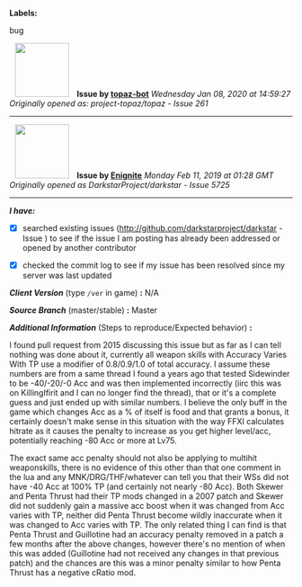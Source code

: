 **Labels:**

bug



<a href="https://github.com/topaz-bot"><img src="https://avatars3.githubusercontent.com/u/59651103?v=4" width="96" height="96" hspace="10"></img></a> **Issue by [topaz-bot](https://github.com/topaz-bot)**
_Wednesday Jan 08, 2020 at 14:59:27_
_Originally opened as: project-topaz/topaz - Issue 261_

----

<a href="https://github.com/Enignite"><img src="https://avatars0.githubusercontent.com/u/12122667?v=4"  width="96" height="96" hspace="10"></img></a> **Issue by [Enignite](https://github.com/Enignite)**
_Monday Feb 11, 2019 at 01:28 GMT_
_Originally opened as DarkstarProject/darkstar - Issue 5725_

----

<!-- place 'x' mark between square [] brackets to checkmark box -->

**_I have:_**

- [x] searched existing issues (http://github.com/darkstarproject/darkstar - Issue ) to see if the issue I am posting has already been addressed or opened by another contributor
- [x] checked the commit log to see if my issue has been resolved since my server was last updated


<!-- Issues will be closed without being looked into if the following information is missing (unless its not applicable). -->

**_Client Version_** (type `/ver` in game) **:** N/A


**_Source Branch_** (master/stable) **:** Master


<!-- If there is a server you know we can reproduce this on right now, please mention it here. -->
**_Additional Information_** (Steps to reproduce/Expected behavior) **:** 

I found pull request from 2015 discussing this issue but as far as I can tell nothing was done about it, currently all weapon skills with Accuracy Varies With TP use a modifier of 0.8/0.9/1.0 of total accuracy. I assume these numbers are from a same thread I found a years ago that tested Sidewinder to be -40/-20/-0 Acc and was then implemented incorrectly (iirc this was on KillingIfirit and I can no longer find the thread), that or it's a complete guess and just ended up with similar numbers. I believe the only buff in the game which changes Acc as a % of itself is food and that grants a bonus, it certainly doesn't make sense in this situation with the way FFXI calculates hitrate as it causes the penalty to increase as you get higher level/acc, potentially reaching -80 Acc or more at Lv75.

The exact same acc penalty should not also be applying to multihit weaponskills, there is no evidence of this other than that one comment in the lua and any MNK/DRG/THF/whatever can tell you that their WSs did not have -40 Acc at 100% TP (and certainly not nearly -80 Acc). Both Skewer and Penta Thrust had their TP mods changed in a 2007 patch and Skewer did not suddenly gain a massive acc boost when it was changed from Acc varies with TP, neither did Penta Thrust become wildly inaccurate when it was changed to Acc varies with TP. The only related thing I can find is that Penta Thrust and Guillotine had an accuracy penalty removed in a patch a few months after the above changes, however there's no mention of when this was added (Guillotine had not received any changes in that previous patch) and the chances are this was a minor penalty similar to how Penta Thrust has a negative cRatio mod.

